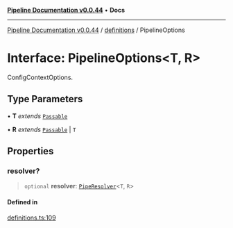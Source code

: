 [**Pipeline Documentation v0.0.44**](../../README.md) • **Docs**

***

[Pipeline Documentation v0.0.44](../../modules.md) / [definitions](../README.md) / PipelineOptions

# Interface: PipelineOptions\<T, R\>

ConfigContextOptions.

## Type Parameters

• **T** *extends* [`Passable`](../type-aliases/Passable.md)

• **R** *extends* [`Passable`](../type-aliases/Passable.md) \| `T`

## Properties

### resolver?

> `optional` **resolver**: [`PipeResolver`](../type-aliases/PipeResolver.md)\<`T`, `R`\>

#### Defined in

[definitions.ts:109](https://github.com/stonemjs/pipeline/blob/d0c57676782f8e1afbbfb26e407906157446f32f/src/definitions.ts#L109)
